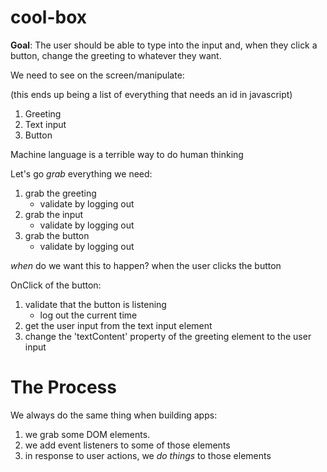 # cool-box

**Goal**: The user should be able to type into the input and, when they click a button, change the greeting to whatever they want. 

We need to see on the screen/manipulate: 

(this ends up being a list of everything that needs an id in javascript)
1) Greeting
1) Text input
1) Button

Machine language is a terrible way to do human thinking 

Let's go _grab_ everything we need: 
1) grab the greeting
    - validate by logging out 
1) grab the input
    - validate by logging out
1) grab the button
    - validate by logging out

_when_ do we want this to happen? 
    when the user clicks the button 

OnClick of the button:
1) validate that the button is listening 
    - log out the current time
1) get the user input from the text input element 
1) change the 'textContent' property of the greeting element to the user input 


The Process 
==== 

We always do the same thing when building apps: 

1. we grab some DOM elements. 
2. we add event listeners to some of those elements 
3. in response to user actions, we _do things_ to those elements 








